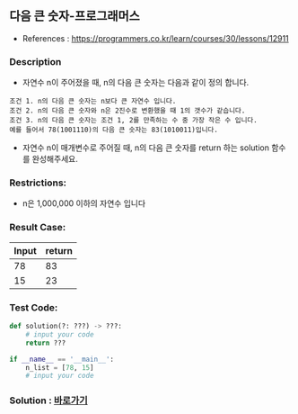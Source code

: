 ## 다음 큰 숫자-프로그래머스

* References : https://programmers.co.kr/learn/courses/30/lessons/12911

### Description

* 자연수 n이 주어졌을 때, n의 다음 큰 숫자는 다음과 같이 정의 합니다.

```
조건 1. n의 다음 큰 숫자는 n보다 큰 자연수 입니다.
조건 2. n의 다음 큰 숫자와 n은 2진수로 변환했을 때 1의 갯수가 같습니다.
조건 3. n의 다음 큰 숫자는 조건 1, 2를 만족하는 수 중 가장 작은 수 입니다.
예를 들어서 78(1001110)의 다음 큰 숫자는 83(1010011)입니다.
```

* 자연수 n이 매개변수로 주어질 때, n의 다음 큰 숫자를 return 하는 solution 함수를 완성해주세요.

### Restrictions:

* n은 1,000,000 이하의 자연수 입니다

### Result Case:

| Input | return |
|---|---|
| 78 | 83 |
| 15 | 23 |


### Test Code:
```python
def solution(?: ???) -> ???:
    # input your code
    return ???

if __name__ == '__main__':
    n_list = [78, 15]
    # input your code
```

### Solution : [바로가기](https://github.com/takhyun12/Algorithm-Essential-Training/blob/main/Solutions/next_large_number.py)

